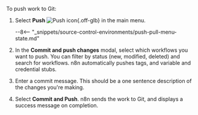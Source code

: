 To push work to Git:

1. Select **Push** <span class="inline-image">![Push icon](/_images/source-control-environments/push-icon.png){.off-glb}</span> in the main menu.

	--8<-- "_snippets/source-control-environments/push-pull-menu-state.md"

1. In the **Commit and push changes** modal, select which workflows you want to push. You can filter by status (new, modified, deleted) and search for workflows. n8n automatically pushes tags, and variable and credential stubs.
1. Enter a commit message. This should be a one sentence description of the changes you're making.
1. Select **Commit and Push**. n8n sends the work to Git, and displays a success message on completion.
